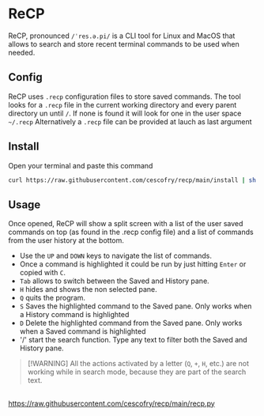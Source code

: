 # ReCP

ReCP, pronounced `/ˈres.ə.pi/` is a CLI tool for Linux and MacOS that allows to search and store recent terminal commands to be used when needed.

## Config

ReCP uses `.recp` configuration files to store saved commands.
The tool looks for a `.recp` file in the current working directory and every parent directory un until `/`. If none is found it will look for one in the user space `~/.recp`
Alternatively a `.recp` file can be provided at lauch as last argument


## Install

Open your terminal and paste this command

```bash
curl https://raw.githubusercontent.com/cescofry/recp/main/install | sh
```


## Usage

Once opened, ReCP will show a split screen with a list of the user saved commands on top (as found in the .recp config file) and a list of commands from the user history at the bottom.

* Use the `UP` and `DOWN` keys to navigate the list of commands.
* Once a command is highlighted it could be run by just hitting `Enter` or copied with `C`.
* `Tab` allows to switch between the Saved and History pane.
* `H` hides and shows the non selected pane.
* `Q` quits the program.
* `S` Saves the highlighted command to the Saved pane. Only works when a History command is highlighted
* `D` Delete the highlighted command from the Saved pane. Only works when a Saved command is highlighted
* '/' start the search function. Type any text to filter both the Saved and History pane.

> \[!WARNING\]
> All the actions activated by a letter (`Q`, `+`, `H`, etc.) are not working while in search mode, because they are part of the search text.


## 





<https://raw.githubusercontent.com/cescofry/recp/main/recp.py>
